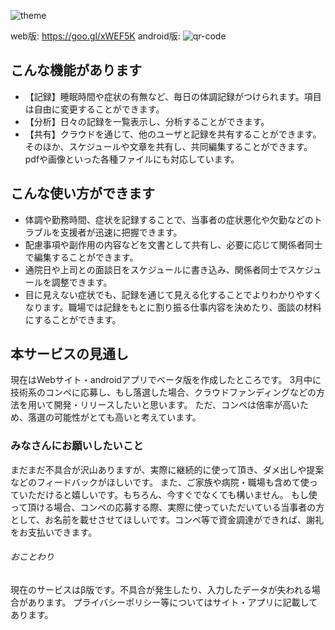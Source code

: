 ![theme](https://user-images.githubusercontent.com/26954245/35813465-06275a7a-0ad7-11e8-9216-d468b62385bb.jpg)

web版: https://goo.gl/xWEF5K
android版: ![qr-code](https://user-images.githubusercontent.com/26954245/35813680-8d6625ac-0ad7-11e8-8755-f8c828126f5f.png)

## こんな機能があります
* 【記録】睡眠時間や症状の有無など、毎日の体調記録がつけられます。項目は自由に変更することができます。
* 【分析】日々の記録を一覧表示し、分析することができます。
* 【共有】クラウドを通じて、他のユーザと記録を共有することができます。そのほか、スケジュールや文章を共有し、共同編集することができます。pdfや画像といった各種ファイルにも対応しています。

## こんな使い方ができます
* 体調や勤務時間、症状を記録することで、当事者の症状悪化や欠勤などのトラブルを支援者が迅速に把握できます。
* 配慮事項や副作用の内容などを文書として共有し、必要に応じて関係者同士で編集することができます。
* 通院日や上司との面談日をスケジュールに書き込み、関係者同士でスケジュールを調整できます。
* 目に見えない症状でも、記録を通じて見える化することでよりわかりやすくなります。職場では記録をもとに割り振る仕事内容を決めたり、面談の材料にすることができます。

## 本サービスの見通し
現在はWebサイト・androidアプリでベータ版を作成したところです。
3月中に技術系のコンペに応募し、もし落選した場合、クラウドファンディングなどの方法を用いて開発・リリースしたいと思います。
ただ、コンペは倍率が高いため、落選の可能性がとても高いと考えています。

### みなさんにお願いしたいこと
まだまだ不具合が沢山ありますが、実際に継続的に使って頂き、ダメ出しや提案などのフィードバックがほしいです。
また、ご家族や病院・職場も含めて使っていただけると嬉しいです。もちろん、今すぐでなくても構いません。
もし使って頂ける場合、コンペの応募する際、実際に使っていただいている当事者の方として、お名前を載せさせてほしいです。コンペ等で資金調達ができれば、謝礼をお支払いできます。

###### おことわり
現在のサービスはβ版です。不具合が発生したり、入力したデータが失われる場合があります。
プライバシーポリシー等についてはサイト・アプリに記載してあります。
